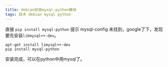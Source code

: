 ```yaml
---
title: debian安装mysql-python模块
tags: 技术 debian mysql python
---
```

直接 `pip install mysql-python` 提示 mysql-config 未找到，google了下，发现要先安装`libmysql++-dev`。

    apt-get install limysql++-dev
    pip install mysql-python

安装完成，可以在python中用mysql了。
